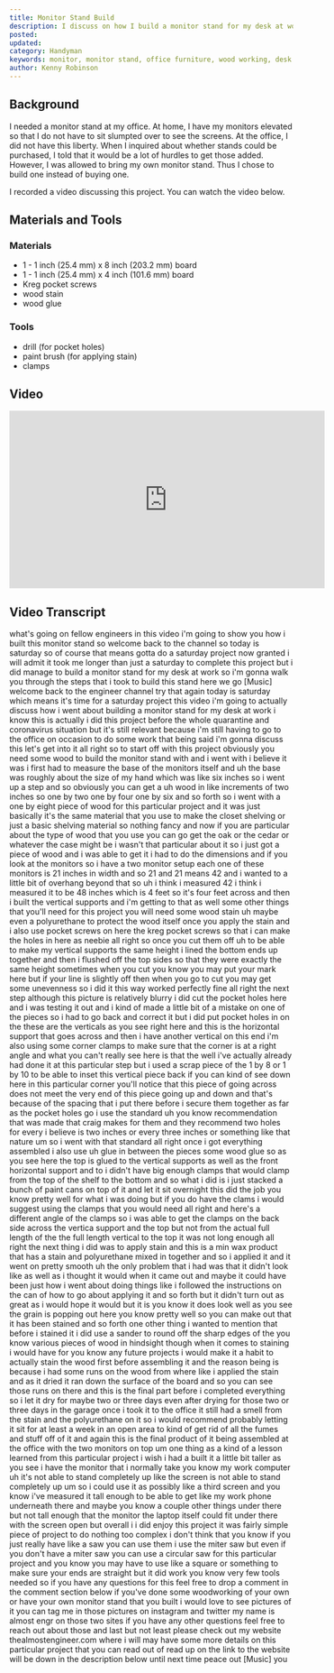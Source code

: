 ```yaml
---
title: Monitor Stand Build
description: I discuss on how I build a monitor stand for my desk at work
posted:
updated:
category: Handyman
keywords: monitor, monitor stand, office furniture, wood working, desk furniture, wood stand
author: Kenny Robinson
---
```


## Background

I needed a monitor stand at my office. At home, I have my monitors elevated so that I do not
have to sit slumpted over to see the screens. At the office, I did not have this liberty.
When I inquired about whether stands could be purchased, I told that it would be a lot
of hurdles to get those added. However, I was allowed to bring my own monitor stand. Thus
I chose to build one instead of buying one.

I recorded a video discussing this project. You can watch the video below.

## Materials and Tools

### Materials

* 1 - 1 inch (25.4 mm) x 8 inch (203.2 mm) board
* 1 - 1 inch (25.4 mm) x 4 inch (101.6 mm) board
* Kreg pocket screws
* wood stain
* wood glue

### Tools

* drill (for pocket holes)
* paint brush (for applying stain)
* clamps

## Video

<iframe width="560" height="315" src="https://www.youtube.com/embed/At-hUcNxnZU" title="YouTube video player" frameborder="0" allow="accelerometer; autoplay; clipboard-write; encrypted-media; gyroscope; picture-in-picture" allowfullscreen></iframe>

## Video Transcript

what's going on fellow engineers
in this video i'm going to show you how
i built
this monitor stand so 
welcome back to the channel so today is
saturday
so of course that means gotta do a
saturday project
now granted i will admit it took me
longer than
just a saturday to complete this project
but
i did manage to build a monitor stand
for
my desk at work so i'm gonna walk you
through the steps that i took
to build this stand here we go
[Music]
welcome back to the engineer channel
try that again
today is saturday which means it's time
for a saturday project
this video i'm going to actually discuss
how i went about building a
monitor stand for my desk at work
i know this is actually i did this
project
before the whole quarantine and
coronavirus situation
but it's still relevant because i'm
still having to go
to the office on occasion to do some
work
that being said i'm gonna discuss this
let's get into it
all right so to start off with this
project obviously you need
some wood to build the monitor stand
with and i went with i believe
it was i first had to measure the base
of the
monitors itself and uh the base was
roughly about the size of my hand
which was like six inches so i went up a
step
and so obviously you can get a uh wood
in
like increments of two inches so one by
two one by four one by six and so forth
so i went with a one by eight piece of
wood
for this particular project and it was
just basically
it's the same material that you use to
make the
closet shelving or just a basic
shelving material so nothing fancy
and now if you are particular about the
type of wood that you use
you can go get the oak or the cedar or
whatever the case might be
i wasn't that particular about it so i
just got a piece of wood
and i was able to get it i had to do the
dimensions
and if you look at the monitors
so i have a two monitor setup each one
of these monitors
is 21 inches in width
and so 21 and 21 means 42
and i wanted to a little bit of overhang
beyond that
so uh i think i measured 42
i think i measured it to be 48 inches
which is 4 feet
so it's four feet across and then i
built the
vertical supports and i'm getting to
that as well
some other things that you'll need for
this project you will need some wood
stain
uh maybe even a polyurethane to protect
the wood itself once you apply the stain
and i also use
pocket screws on here the kreg
pocket screws so that i can make the
holes
in here as neebie
all right so once you cut them off uh to
be able to make
my vertical supports the same height i
lined the bottom ends up together and
then i
flushed off the top sides so that they
were exactly the same height
sometimes when you cut you know you may
put your mark here but if your line is
slightly off then when you go to cut
you may get some unevenness so i did it
this way worked perfectly fine
all right the next step although this
picture is relatively blurry
i did cut the pocket holes here
and i was testing it out and i kind of
made a little bit of a mistake on one of
the pieces so i had to go back and
correct it
but i did put pocket holes in on the
these are the verticals as you see right
here
and this is the horizontal support that
goes across and then i have another
vertical on this
end i'm also using some corner clamps
to make sure that the corner is
at a right angle and what you can't
really see
here is that the
well i've actually already had done it
at this particular step but i used a
scrap piece of the 1 by 8
or 1 by 10 to be able to inset
this vertical piece back if you can kind
of see down here
in this particular corner you'll notice
that this
piece of going across does not meet the
very end of this piece going up and down
and that's because of the spacing that i
put there before i secure them together
as far as the pocket holes go i use the
standard
uh you know recommendation that was made
that craig makes for them and they
recommend
two holes for every i believe is
two inches or every three inches or
something like that nature
um so i went with that standard
all right once i got everything
assembled i also use
uh glue in between the pieces some wood
glue so
as you see here the top is glued to the
vertical supports as well as the front
horizontal support
and to i didn't have big enough clamps
that would clamp from the top of the
shelf to the bottom
and so what i did is i just stacked a
bunch of paint cans
on top of it and let it sit overnight
this did the job you know pretty well
for what i was
doing but if you do have the clams i
would suggest
using the clamps that you would need
all right and here's a different angle
of the clamps so i was able to get the
clamps on the back side
across the vertica support and the top
but not from the actual
full length of the the full length
vertical
to the top it was not long enough
all right the next thing i did was to
apply
stain and this is a min wax product
that has a stain and polyurethane mixed
in together
and so i applied it and it went on
pretty smooth
uh the only problem that i had was that
it didn't look like
as well as i thought it would when it
came out and maybe it could have been
just how i went about
doing things like i followed the
instructions on the can
of how to go about applying it and so
forth but
it didn't turn out as great as i would
hope it would
but it is you know it does look well as
you see
the grain is popping out here you know
pretty well
so you can make out that it has been
stained and so forth
one other thing i wanted to mention that
before i stained it i did
use a sander to round off the sharp
edges
of the you know various pieces of wood
in hindsight though when it comes to
staining i
would have for you know any future
projects
i would make it a habit to actually
stain the wood first
before assembling it and the reason
being is because
i had some runs on the wood
from where like i applied the stain and
as it dried
it ran down the surface of the board
and so you can see those runs on there
and this is the final part before i
completed everything
so i let it dry for maybe two or three
days
even after drying for those two or three
days in the garage
once i took it to the office it still
had a smell
from the stain and the polyurethane on
it so
i would recommend probably letting it
sit for at least a week
in an open area to kind of get rid of
all the fumes and stuff
off of it and again this
is the final product of it being
assembled at the office
with the two monitors on top um
one thing as a kind of a lesson learned
from this particular
project i wish i had a built it a little
bit taller
as you see i have the monitor that i
normally take
you know my work computer uh it's not
able to stand
completely up like the screen is not
able to stand completely up
um so i could use it as possibly like a
third screen
and you know i've measured it tall
enough to be able to get
like my work phone underneath there and
maybe
you know a couple other things under
there but not tall enough that
the monitor the laptop itself could fit
under there
with the screen open but overall
i i did enjoy this project it was fairly
simple piece of
project to do nothing too complex i
don't think
that you know if you just really have
like a saw
you can use them i use the miter saw but
even if you don't have a miter saw you
can use a circular saw for this
particular project
and you know you may have to use like a
square or something to make sure your
ends are straight but it did work you
know
very few tools needed so if you have any
questions for this
feel free to drop a comment in the
comment section below if you've done
some woodworking of your own or have
your own monitor stand that you built
i would love to see pictures of it you
can tag me in those pictures on
instagram and twitter
my name is almost engr on those two
sites
if you have any other questions
feel free to reach out about those and
last but not least please check out my
website
thealmostengineer.com where i will
may have some more details on this
particular project that you can read out
of read up on
the link to the website will be down in
the description below
until next time peace out
[Music]
you

